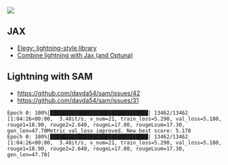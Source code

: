 

![](https://i.imgur.com/HbeBliA.png)





## JAX

- [Elegy: lightning-style library](https://github.com/poets-ai/elegy)
- [Combine lightning with Jax (and Optuna)](https://uvadlc-notebooks.readthedocs.io/en/latest/tutorial_notebooks/guide4/Research_Projects_with_JAX.html#Automatic-hyperparameter-tuning-with-Optuna)



## Lightning with SAM


- https://github.com/davda54/sam/issues/42
- https://github.com/davda54/sam/issues/31




```
Epoch 0: 100%|████████████████████████████████| 13462/13462 [1:04:26<00:00,  3.48it/s, v_num=21, train_loss=5.290, val_loss=5.180, rouge1=18.90, rouge2=2.640, rougeL=17.00, rougeLsum=17.30, gen_len=47.70Metric val_loss improved. New best score: 5.178
Epoch 0: 100%|████████████████████████████████| 13462/13462 [1:04:26<00:00,  3.48it/s, v_num=21, train_loss=5.290, val_loss=5.180, rouge1=18.90, rouge2=2.640, rougeL=17.00, rougeLsum=17.30, gen_len=47.70]
```



